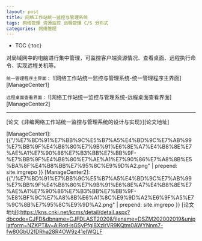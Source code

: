 ```yaml
---
layout: post
title: 网络工作站统一监控与管理系统
tags: 网络管理 资源监控 远程管理 C/S 分布式
categories: 网络管理
---
```


* TOC
{:toc}

对局域网中的电脑进行集中管理，可监控客户端资源情况、查看桌面、远程执行命令、实现远程关机等。

`统一管理程序主界面：`
![网络工作站统一监控与管理系统-统一管理程序主界面][ManageCenter1]

`远程桌面查看界面：`
![网络工作站统一监控与管理系统-远程桌面查看界面][ManageCenter2]

---

[论文《非编网络工作站统一监控与管理系统的设计与实现》][论文地址]

[ManageCenter1]: {{"/%E7%BD%91%E7%BB%9C%E5%B7%A5%E4%BD%9C%E7%AB%99%E7%BB%9F%E4%B8%80%E7%9B%91%E6%8E%A7%E4%B8%8E%E7%AE%A1%E7%90%86%E7%B3%BB%E7%BB%9F-%E7%BB%9F%E4%B8%80%E7%AE%A1%E7%90%86%E7%A8%8B%E5%BA%8F%E4%B8%BB%E7%95%8C%E9%9D%A2.png" | prepend: site.imgrepo }}
[ManageCenter2]: {{"/%E7%BD%91%E7%BB%9C%E5%B7%A5%E4%BD%9C%E7%AB%99%E7%BB%9F%E4%B8%80%E7%9B%91%E6%8E%A7%E4%B8%8E%E7%AE%A1%E7%90%86%E7%B3%BB%E7%BB%9F-%E8%BF%9C%E7%A8%8B%E6%A1%8C%E9%9D%A2%E6%9F%A5%E7%9C%8B%E7%95%8C%E9%9D%A2.png" | prepend: site.imgrepo }}
[论文地址]:https://kns.cnki.net/kcms/detail/detail.aspx?dbcode=CJFD&dbname=CJFDLAST2020&filename=DSZM202002019&uniplatform=NZKPT&v=AiRotHsGSyPfgl8XzIrVR9KQtm0AWYNnm7-fw80GbU2fDRha28R4OW9z41eIWQLF